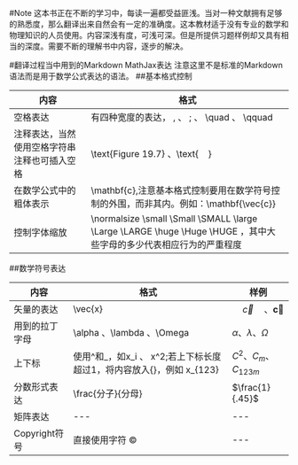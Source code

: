 #Note
这本书正在不断的学习中，每读一遍都受益匪浅。当对一种文献拥有足够的熟悉度，那么翻译出来自然会有一定的准确度。这本教材适于没有专业的数学和物理知识的人员使用。内容深浅有度，可浅可深。但是所提供习题样例却又具有相当的深度。需要不断的理解书中内容，逐步的解决。

#翻译过程当中用到的Markdown MathJax表达
注意这里不是标准的Markdown语法而是用于数学公式表达的语法。
##基本格式控制

| 内容 | 格式 |
| --- | --- |
| 空格表达 |有四种宽度的表达， \, 、 \; 、 \quad 、 \qquad |
| 注释表达，当然使用空格字符串注释也可插入空格 | \text{Figure 19.7} 、\text{    } |
| 在数学公式中的粗体表示 | \mathbf{c},注意基本格式控制要用在数学符号控制的外围，而非其内。例如：\\mathbf{\vec{c}} |
| 控制字体缩放 | \normalsize \small \Small \SMALL \large \Large \LARGE \huge \Huge \HUGE ，其中大些字母的多少代表相应行为的严重程度|


##数学符号表达

| 内容 | 格式 |  样例  |
| --- | --- | --- |
| 矢量的表达 | \vec{x} |  $\quad \vec{c} \quad 、 \mathbf{\vec{c}}$  |
| 用到的拉丁字母 | \alpha 、\lambda 、\Omega | $\alpha 、 \lambda 、 \Omega$ |
| 上下标 | 使用\^和\_，如x\_i 、 x\^2;若上下标长度超过1，将内容放入{}，例如 x_{123} | $C^2 、 C_m 、 C_{123m}$  |
| 分数形式表达 | \frac{分子}{分母} | $\frac{1}{.45}$ |
| 矩阵表达 | --- | --- |
| Copyright符号 | 直接使用字符 ©️ | --- |









